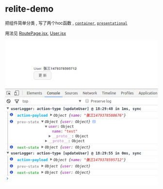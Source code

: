 # relite-demo

把组件简单分类 , 写了两个hoc函数 , [`container`](./hoc/container.js), [`presentational`](./hoc/presentational.js)

用法见 [RoutePage.jsx](./RoutePage.jsx),  [User.jsx](./User.jsx)

![效果图](./result.png)